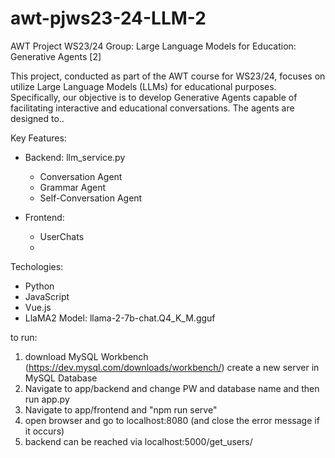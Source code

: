 # awt-pjws23-24-LLM-2
AWT Project WS23/24 Group: Large Language Models for Education: Generative Agents [2]

This project, conducted as part of the AWT course for WS23/24, focuses on utilize Large Language Models (LLMs) for educational purposes. Specifically, our objective is to develop Generative Agents capable of facilitating interactive and educational conversations. The agents are designed to..

Key Features:
- Backend: llm_service.py
  - Conversation Agent
  - Grammar Agent
  - Self-Conversation Agent
 
- Frontend:
  - UserChats
  - 

Techologies:
- Python
- JavaScript
- Vue.js
- LlaMA2 Model: llama-2-7b-chat.Q4_K_M.gguf

to run:
1. download MySQL Workbench (https://dev.mysql.com/downloads/workbench/) create a new server in MySQL Database
2. Navigate to app/backend and change PW and database name and then run app.py
3. Navigate to app/frontend and "npm run serve"
4. open browser and go to localhost:8080 (and close the error message if it occurs)
5. backend can be reached via localhost:5000/get_users/
